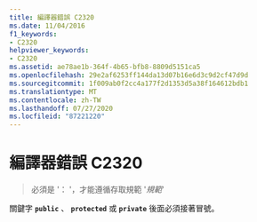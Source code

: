 ```yaml
---
title: 編譯器錯誤 C2320
ms.date: 11/04/2016
f1_keywords:
- C2320
helpviewer_keywords:
- C2320
ms.assetid: ae78ae1b-364f-4b65-bfb8-8809d5151ca5
ms.openlocfilehash: 29e2af6253ff144da13d07b16e6d3c9d2cf47d9d
ms.sourcegitcommit: 1f009ab0f2cc4a177f2d1353d5a38f164612bdb1
ms.translationtype: MT
ms.contentlocale: zh-TW
ms.lasthandoff: 07/27/2020
ms.locfileid: "87221220"
---
```

# <a name="compiler-error-c2320"></a>編譯器錯誤 C2320

> 必須是 '： '，才能遵循存取規範 '*規範*'

關鍵字 **`public`** 、 **`protected`** 或 **`private`** 後面必須接著冒號。
